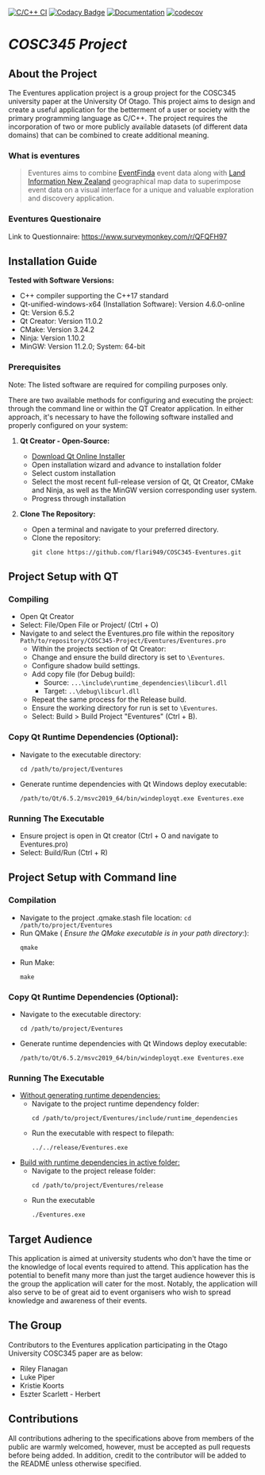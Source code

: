 [![C/C++ CI](https://github.com/flari949/COSC345-Eventures/actions/workflows/workflow.yml/badge.svg)](https://github.com/flari949/COSC345-Eventures/actions/workflows/workflow.yml)
[![Codacy Badge](https://app.codacy.com/project/badge/Grade/198761ccc0644b26b6df4f6158db10e4)](https://app.codacy.com/gh/flari949/COSC345-Eventures/dashboard?utm_source=gh&utm_medium=referral&utm_content=&utm_campaign=Badge_grade)
[![Documentation](https://codedocs.xyz/lukePiper03/COSC345-Eventures.svg)](https://codedocs.xyz/lukePiper03/COSC345-Eventures/)
[![codecov](https://codecov.io/gh/flari949/COSC345-Eventures/graph/badge.svg?token=FQWN4J2M0E)](https://codecov.io/gh/flari949/COSC345-Eventures)

# *COSC345 Project*
## About the Project
The Eventures application project is a group project for the COSC345 university paper at the University Of Otago. This project aims to design and create a useful application for the betterment of a user or society with the primary programming language as C/C++. The project requires the incorporation of two or more publicly available datasets (of different data domains) that can be combined to create additional meaning.

### What is eventures
> Eventures aims to combine [EventFinda](eventfinda.co.nz) event data along with [Land Information New Zealand](https://data.linz.govt.nz) geographical map data to superimpose event data on a visual interface for a unique and valuable exploration and discovery application.


### Eventures Questionaire
Link to Questionnaire: https://www.surveymonkey.com/r/QFQFH97


## Installation Guide
**Tested with Software Versions:**
  - C++ compiler supporting the C++17 standard
  - Qt-unified-windows-x64 (Installation Software): Version 4.6.0-online
  - Qt: Version 6.5.2
  - Qt Creator: Version 11.0.2
  - CMake: Version 3.24.2
  - Ninja: Version 1.10.2
  - MinGW: Version 11.2.0; System: 64-bit
  

### Prerequisites

Note: The listed software are required for compiling purposes only.

There are two available methods for configuring and executing the project: through the command line or within the QT Creator application. In either approach, it's necessary to have the following software installed and properly configured on your system:
1. **Qt Creator - Open-Source:**
     - [Download Qt Online Installer](https://www.qt.io/download-open-source)
     - Open installation wizard and advance to installation folder
     - Select custom installation
     - Select the most recent full-release version of Qt, Qt Creator, CMake and Ninja, as well as the MinGW version corresponding user system.
     - Progress through installation

2. **Clone The Repository:**
   - Open a terminal and navigate to your preferred directory.
   - Clone the repository:
     ```
     git clone https://github.com/flari949/COSC345-Eventures.git
     ```


## Project Setup with QT
### **Compiling**
- Open Qt Creator
- Select: File/Open File or Project/ (Ctrl + O)
- Navigate to and select the Eventures.pro file within the repository
       ```
       Path/to/repository/COSC345-Project/Eventures/Eventures.pro
       ```
  - Within the projects section of Qt Creator:
  - Change and ensure the build directory is set to `\Eventures`.
  - Configure shadow build settings.
  - Add copy file (for Debug build):
      - Source: `...\include\runtime_dependencies\libcurl.dll`
      - Target: `..\debug\libcurl.dll` 
  - Repeat the same process for the Release build.
  - Ensure the working directory for run is set to `\Eventures`.
  - Select: Build > Build Project "Eventures" (Ctrl + B).

### **Copy Qt Runtime Dependencies (Optional):**
  * Navigate to the executable directory:
    ```
    cd /path/to/project/Eventures
    ```
  * Generate runtime dependencies with Qt Windows deploy executable:
    ```
    /path/to/Qt/6.5.2/msvc2019_64/bin/windeployqt.exe Eventures.exe
    ```

### **Running The Executable**
  * Ensure project is open in Qt creator (Ctrl + O and navigate to Eventures.pro)
  * Select: Build/Run (Ctrl + R)

## Project Setup with Command line
### **Compilation**
- Navigate to the project .qmake.stash file location:
       ```
       cd /path/to/project/Eventures
       ```
- Run QMake ( _Ensure the QMake executable is in your path directory_:):
    ```
    qmake
    ```
* Run Make:
     ```
     make
     ```

### **Copy Qt Runtime Dependencies (Optional):**
* Navigate to the executable directory:
     ```
     cd /path/to/project/Eventures
    ```
* Generate runtime dependencies with Qt Windows deploy executable:
    ```
    /path/to/Qt/6.5.2/msvc2019_64/bin/windeployqt.exe Eventures.exe
    ```
### **Running The Executable**
 - <ins>Without generating runtime dependencies:</ins>
   - Navigate to the project runtime dependency folder:
      ```
      cd /path/to/project/Eventures/include/runtime_dependencies
      ```
   - Run the executable with respect to filepath:
     ```
     ../../release/Eventures.exe
     ```
 - <ins>Build with runtime dependencies in active folder:</ins>
   - Navigate to the project release folder:
     ```
     cd /path/to/project/Eventures/release
     ```
   - Run the executable
      ```
      ./Eventures.exe
      ```


## Target Audience
This application is aimed at university students who don't have the time or the knowledge of local events required to attend. This application has the potential to benefit many more than just the target audience however this is the group the application will cater for the most. Notably, the application will also serve to be of great aid to event organisers who wish to spread knowledge and awareness of their events.

## The Group
Contributors to the Eventures application participating in the Otago University COSC345 paper are as below:
  - Riley Flanagan
  - Luke Piper
  - Kristie Koorts
  - Eszter Scarlett - Herbert


## Contributions
All contributions adhering to the specifications above from members of the public are warmly welcomed, however, must be accepted as pull requests before being added. In addition, credit to the contributor will be added to the README unless otherwise specified.
